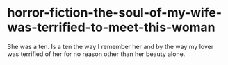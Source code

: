 # horror-fiction-the-soul-of-my-wife-was-terrified-to-meet-this-woman

She was a ten. Is a ten the way I remember her and by the way my lover was terrified of her for no reason other than her beauty alone.

